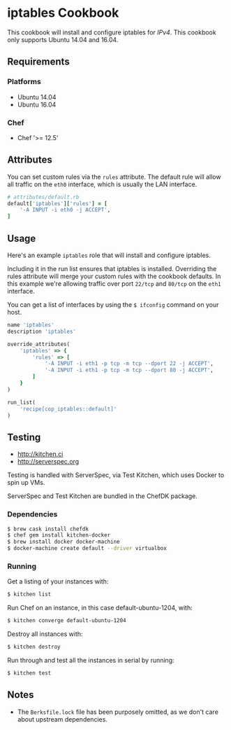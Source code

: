 # iptables Cookbook
This cookbook will install and configure iptables for *IPv4*. This cookbook only supports Ubuntu 14.04 and 16.04.

## Requirements
### Platforms
- Ubuntu 14.04
- Ubuntu 16.04

### Chef
- Chef '>= 12.5'

## Attributes
You can set custom rules via the `rules` attribute. The default rule will allow
all traffic on the `eth0` interface, which is usually the LAN interface.

```ruby
# attributes/default.rb
default['iptables']['rules'] = [
    '-A INPUT -i eth0 -j ACCEPT',
]
```

## Usage
Here's an example `iptables` role that will install and configure iptables.

Including it in the run list ensures that iptables is installed. Overriding the
rules attribute will merge your custom rules with the cookbook defaults. In this
example we're allowing traffic over port `22/tcp` and `80/tcp` on the `eth1`
interface.

You can get a list of interfaces by using the `$ ifconfig` command on your host.

```ruby
name 'iptables'
description 'iptables'

override_attributes(
    'iptables' => {
        'rules' => [
            '-A INPUT -i eth1 -p tcp -m tcp --dport 22 -j ACCEPT',
            '-A INPUT -i eth1 -p tcp -m tcp --dport 80 -j ACCEPT',
        ]
    }
)

run_list(
    'recipe[cop_iptables::default]'
)
```

## Testing
* http://kitchen.ci
* http://serverspec.org

Testing is handled with ServerSpec, via Test Kitchen, which uses Docker to spin up VMs.

ServerSpec and Test Kitchen are bundled in the ChefDK package.

### Dependencies
```bash
$ brew cask install chefdk
$ chef gem install kitchen-docker
$ brew install docker docker-machine
$ docker-machine create default --driver virtualbox
```

### Running
Get a listing of your instances with:

```bash
$ kitchen list
```

Run Chef on an instance, in this case default-ubuntu-1204, with:

```bash
$ kitchen converge default-ubuntu-1204
```

Destroy all instances with:

```bash
$ kitchen destroy
```

Run through and test all the instances in serial by running:

```bash
$ kitchen test
```

## Notes
* The `Berksfile.lock` file has been purposely omitted, as we don't care about upstream dependencies.
